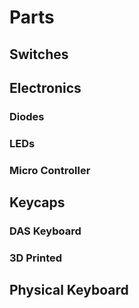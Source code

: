 # Parts
## Switches
## Electronics
### Diodes
### LEDs
### Micro Controller
## Keycaps
### DAS Keyboard
### 3D Printed
## Physical Keyboard

